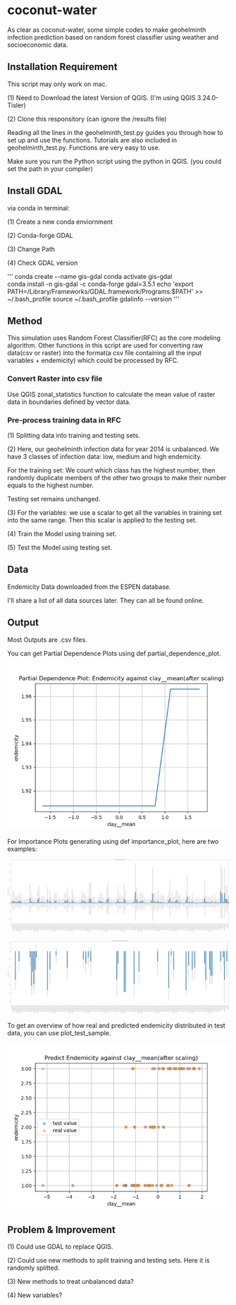 # coconut-water
As clear as coconut-water, some simple codes to make geohelminth infection prediction based on random forest classifier using weather and socioeconomic data.


## Installation Requirement

This script may only work on mac.

(1) Need to Download the latest Version of QGIS. (I'm using QGIS 3.24.0-Tisler)

(2) Clone this responsitory (can ignore the /results file)


Reading all the lines in the geohelminth_test.py guides you through how to set up and use the functions. Tutorials are also included in geohelminth_test.py. Functions are very easy to use.



Make sure you run the Python script using the python in QGIS. (you could set the path in your compiler)


## Install GDAL


<Mac> via conda in terminal:


(1) Create a new conda enviornment


(2) Conda-forge GDAL


(3) Change Path


(4) Check GDAL version



'''
conda create --name  gis-gdal
conda activate gis-gdal   
conda install -n gis-gdal -c conda-forge gdal=3.5.1
echo 'export PATH=/Library/Frameworks/GDAL.framework/Programs:$PATH' >> ~/.bash_profile
source ~/.bash_profile
gdalinfo --version
'''



## Method

This simulation uses Random Forest Classifier(RFC) as the core modeling algorithm. Other functions in this script are used for converting raw data(csv or raster) into the format(a csv file containing all the input variables + endemicity) which could be processed by RFC.


### Convert Raster into csv file

Use QGIS zonal_statistics function to calculate the mean value of raster data in boundaries defined by vector data. 


### Pre-process training data in RFC

(1) Splitting data into training and testing sets.


(2) Here, our geohelminth infection data for year 2014 is unbalanced. We have 3 classes of infection data: low, medium and high endemicity. 


For the training set: We count which class has the highest number, then randomly duplicate members of the other two groups to make their number equals to the highest number.


Testing set remains unchanged.


(3) For the variables: we use a scalar to get all the variables in training set into the same range. Then this scalar is applied to the testing set.

(4) Train the Model using training set. 

(5) Test the Model using testing set. 


## Data

Endemicity Data downloaded from the ESPEN database.


I'll share a list of all data sources later. They can all be found online. 



## Output

Most Outputs are .csv files.

You can get Partial Dependence Plots using def partial_dependence_plot.

![alt text](https://github.com/largeseabass/coconut-water/blob/main/clay__mean.png)


For Importance Plots generating using def importance_plot, here are two examples:

![alt text](https://github.com/largeseabass/coconut-water/blob/main/impurity_importance.png)

![alt text](https://github.com/largeseabass/coconut-water/blob/main/permutation_importance.png)



To get an overview of how real and predicted endemicity distributed in test data, you can use plot_test_sample.

![alt text](https://github.com/largeseabass/coconut-water/blob/main/clay__mean_test.png)



## Problem & Improvement


(1) Could use GDAL to replace QGIS.

(2) Could use new methods to split training and testing sets. Here it is randomly splitted.

(3) New methods to treat unbalanced data?

(4) New variables?





